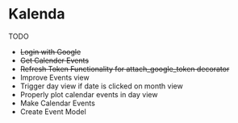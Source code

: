 # Kalenda

TODO

* ~~Login with Google~~
* ~~Get Calender Events~~
* ~~Refresh Token Functionality for attach_google_token decorator~~
* Improve Events view
* Trigger day view if date is clicked on month view
* Properly plot calendar events in day view
* Make Calendar Events
* Create Event Model